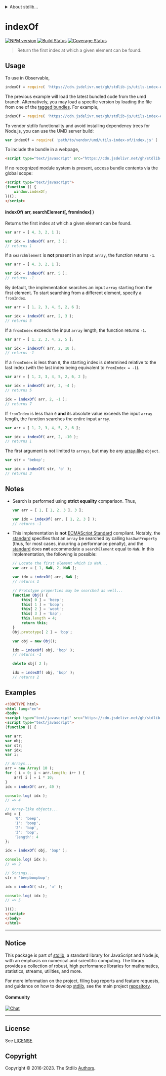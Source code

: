 <!--

@license Apache-2.0

Copyright (c) 2018 The Stdlib Authors.

Licensed under the Apache License, Version 2.0 (the "License");
you may not use this file except in compliance with the License.
You may obtain a copy of the License at

   http://www.apache.org/licenses/LICENSE-2.0

Unless required by applicable law or agreed to in writing, software
distributed under the License is distributed on an "AS IS" BASIS,
WITHOUT WARRANTIES OR CONDITIONS OF ANY KIND, either express or implied.
See the License for the specific language governing permissions and
limitations under the License.

-->


<details>
  <summary>
    About stdlib...
  </summary>
  <p>We believe in a future in which the web is a preferred environment for numerical computation. To help realize this future, we've built stdlib. stdlib is a standard library, with an emphasis on numerical and scientific computation, written in JavaScript (and C) for execution in browsers and in Node.js.</p>
  <p>The library is fully decomposable, being architected in such a way that you can swap out and mix and match APIs and functionality to cater to your exact preferences and use cases.</p>
  <p>When you use stdlib, you can be absolutely certain that you are using the most thorough, rigorous, well-written, studied, documented, tested, measured, and high-quality code out there.</p>
  <p>To join us in bringing numerical computing to the web, get started by checking us out on <a href="https://github.com/stdlib-js/stdlib">GitHub</a>, and please consider <a href="https://opencollective.com/stdlib">financially supporting stdlib</a>. We greatly appreciate your continued support!</p>
</details>

# indexOf

[![NPM version][npm-image]][npm-url] [![Build Status][test-image]][test-url] [![Coverage Status][coverage-image]][coverage-url] <!-- [![dependencies][dependencies-image]][dependencies-url] -->

> Return the first index at which a given element can be found.



<section class="usage">

## Usage

To use in Observable,

```javascript
indexOf = require( 'https://cdn.jsdelivr.net/gh/stdlib-js/utils-index-of@umd/browser.js' )
```
The previous example will load the latest bundled code from the umd branch. Alternatively, you may load a specific version by loading the file from one of the [tagged bundles](https://github.com/stdlib-js/utils-index-of/tags). For example,

```javascript
indexOf = require( 'https://cdn.jsdelivr.net/gh/stdlib-js/utils-index-of@v0.1.0-umd/browser.js' )
```

To vendor stdlib functionality and avoid installing dependency trees for Node.js, you can use the UMD server build:

```javascript
var indexOf = require( 'path/to/vendor/umd/utils-index-of/index.js' )
```

To include the bundle in a webpage,

```html
<script type="text/javascript" src="https://cdn.jsdelivr.net/gh/stdlib-js/utils-index-of@umd/browser.js"></script>
```

If no recognized module system is present, access bundle contents via the global scope:

```html
<script type="text/javascript">
(function () {
    window.indexOf;
})();
</script>
```

#### indexOf( arr, searchElement\[, fromIndex] )

Returns the first index at which a given element can be found.

```javascript
var arr = [ 4, 3, 2, 1 ];

var idx = indexOf( arr, 3 );
// returns 1
```

If a `searchElement` is **not** present in an input `array`, the function returns `-1`.

```javascript
var arr = [ 4, 3, 2, 1 ];

var idx = indexOf( arr, 5 );
// returns -1
```

By default, the implementation searches an input `array` starting from the first element. To start searching from a different element, specify a `fromIndex`.

```javascript
var arr = [ 1, 2, 3, 4, 5, 2, 6 ];

var idx = indexOf( arr, 2, 3 );
// returns 5
```

If a `fromIndex` exceeds the input `array` length, the function returns `-1`.

```javascript
var arr = [ 1, 2, 3, 4, 2, 5 ];

var idx = indexOf( arr, 2, 10 );
// returns -1
```

If a `fromIndex` is less than `0`, the starting index is determined relative to the last index (with the last index being equivalent to `fromIndex = -1`).

```javascript
var arr = [ 1, 2, 3, 4, 5, 2, 6, 2 ];

var idx = indexOf( arr, 2, -4 );
// returns 5

idx = indexOf( arr, 2, -1 );
// returns 7
```

If `fromIndex` is less than `0` **and** its absolute value exceeds the input `array` length, the function searches the entire input `array`.

```javascript
var arr = [ 1, 2, 3, 4, 5, 2, 6 ];

var idx = indexOf( arr, 2, -10 );
// returns 1
```

The first argument is not limited to `arrays`, but may be any [array-like][@stdlib/assert/is-array-like] `object`.

```javascript
var str = 'bebop';

var idx = indexOf( str, 'o' );
// returns 3
```

</section>

<!-- /.usage -->

<section class="notes">

## Notes

-   Search is performed using **strict equality** comparison. Thus,

    ```javascript
    var arr = [ 1, [ 1, 2, 3 ], 3 ];

    var idx = indexOf( arr, [ 1, 2, 3 ] );
    // returns -1
    ```

-   This implementation is **not** [ECMAScript Standard][ecma-262] compliant. Notably, the [standard][ecma-262] specifies that an `array` be searched by calling `hasOwnProperty` (thus, for most cases, incurring a performance penalty), and the [standard][ecma-262] does **not** accommodate a `searchElement` equal to `NaN`. In this implementation, the following is possible:

    ```javascript
    // Locate the first element which is NaN...
    var arr = [ 1, NaN, 2, NaN ];

    var idx = indexOf( arr, NaN );
    // returns 1

    // Prototype properties may be searched as well...
    function Obj() {
        this[ 0 ] = 'beep';
        this[ 1 ] = 'boop';
        this[ 2 ] = 'woot';
        this[ 3 ] = 'bap';
        this.length = 4;
        return this;
    }
    Obj.prototype[ 2 ] = 'bop';

    var obj = new Obj();

    idx = indexOf( obj, 'bop' );
    // returns -1

    delete obj[ 2 ];

    idx = indexOf( obj, 'bop' );
    // returns 2
    ```

</section>

<!-- /.notes -->

<section class="examples">

## Examples

<!-- eslint no-undef: "error" -->

```html
<!DOCTYPE html>
<html lang="en">
<body>
<script type="text/javascript" src="https://cdn.jsdelivr.net/gh/stdlib-js/utils-index-of@umd/browser.js"></script>
<script type="text/javascript">
(function () {

var arr;
var obj;
var str;
var idx;
var i;

// Arrays...
arr = new Array( 10 );
for ( i = 0; i < arr.length; i++ ) {
    arr[ i ] = i * 10;
}
idx = indexOf( arr, 40 );

console.log( idx );
// => 4

// Array-like objects...
obj = {
    '0': 'beep',
    '1': 'boop',
    '2': 'bap',
    '3': 'bop',
    'length': 4
};

idx = indexOf( obj, 'bap' );

console.log( idx );
// => 2

// Strings...
str = 'beepboopbop';

idx = indexOf( str, 'o' );

console.log( idx );
// => 5

})();
</script>
</body>
</html>
```

</section>

<!-- /.examples -->

<!-- Section for related `stdlib` packages. Do not manually edit this section, as it is automatically populated. -->

<section class="related">

</section>

<!-- /.related -->

<!-- Section for all links. Make sure to keep an empty line after the `section` element and another before the `/section` close. -->


<section class="main-repo" >

* * *

## Notice

This package is part of [stdlib][stdlib], a standard library for JavaScript and Node.js, with an emphasis on numerical and scientific computing. The library provides a collection of robust, high performance libraries for mathematics, statistics, streams, utilities, and more.

For more information on the project, filing bug reports and feature requests, and guidance on how to develop [stdlib][stdlib], see the main project [repository][stdlib].

#### Community

[![Chat][chat-image]][chat-url]

---

## License

See [LICENSE][stdlib-license].


## Copyright

Copyright &copy; 2016-2023. The Stdlib [Authors][stdlib-authors].

</section>

<!-- /.stdlib -->

<!-- Section for all links. Make sure to keep an empty line after the `section` element and another before the `/section` close. -->

<section class="links">

[npm-image]: http://img.shields.io/npm/v/@stdlib/utils-index-of.svg
[npm-url]: https://npmjs.org/package/@stdlib/utils-index-of

[test-image]: https://github.com/stdlib-js/utils-index-of/actions/workflows/test.yml/badge.svg?branch=v0.1.0
[test-url]: https://github.com/stdlib-js/utils-index-of/actions/workflows/test.yml?query=branch:v0.1.0

[coverage-image]: https://img.shields.io/codecov/c/github/stdlib-js/utils-index-of/main.svg
[coverage-url]: https://codecov.io/github/stdlib-js/utils-index-of?branch=main

<!--

[dependencies-image]: https://img.shields.io/david/stdlib-js/utils-index-of.svg
[dependencies-url]: https://david-dm.org/stdlib-js/utils-index-of/main

-->

[chat-image]: https://img.shields.io/gitter/room/stdlib-js/stdlib.svg
[chat-url]: https://app.gitter.im/#/room/#stdlib-js_stdlib:gitter.im

[stdlib]: https://github.com/stdlib-js/stdlib

[stdlib-authors]: https://github.com/stdlib-js/stdlib/graphs/contributors

[umd]: https://github.com/umdjs/umd
[es-module]: https://developer.mozilla.org/en-US/docs/Web/JavaScript/Guide/Modules

[deno-url]: https://github.com/stdlib-js/utils-index-of/tree/deno
[umd-url]: https://github.com/stdlib-js/utils-index-of/tree/umd
[esm-url]: https://github.com/stdlib-js/utils-index-of/tree/esm
[branches-url]: https://github.com/stdlib-js/utils-index-of/blob/main/branches.md

[stdlib-license]: https://raw.githubusercontent.com/stdlib-js/utils-index-of/main/LICENSE

[ecma-262]: http://www.ecma-international.org/ecma-262/6.0/#sec-array.prototype.indexof

[@stdlib/assert/is-array-like]: https://github.com/stdlib-js/assert-is-array-like/tree/umd

</section>

<!-- /.links -->
